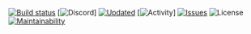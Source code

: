 [![Build status](https://ci.appveyor.com/api/projects/status/8r85os49bck3f257?svg=true)](https://ci.appveyor.com/project/Derpy-Jacob-902/projectfnfweb)
[![Discord](https://img.shields.io/discord/826580018346852372?color=7289da&icon=discord&label=Discord&logoColor=%234e5d94?style=flat&icon=disc)]
[![Updated](https://img.shields.io/github/last-commit/aflacc/ProjectFNF?label=Updated&style=flat)](https://github.com/aflacc/ProjectFNF/commits/master)
[![Activity](https://img.shields.io/github/commit-activity/w/aflacc/ProjectFNF?label=Activity&style=flat)]
[![Issues](https://img.shields.io/github/issues/aflacc/ProjectFNF?style=flat)](https://github.com/aflacc/ProjectFNF/issues)
![License](https://img.shields.io/github/license/aflacc/ProjectFNF?color=blue?style=flat)
[![Maintainability](https://api.codeclimate.com/v1/badges/a764c62fa3d388673d20/maintainability)](https://codeclimate.com/github/Derpy-Jacob-903/projectfnfweb/maintainability)
